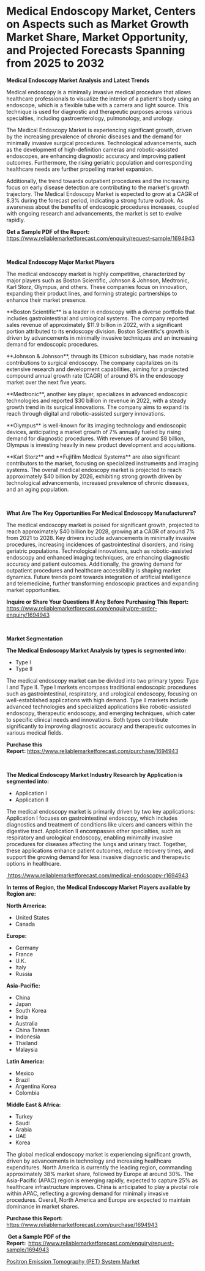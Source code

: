 <p><h1>Medical Endoscopy Market, Centers on Aspects such as Market Growth Market Share, Market Opportunity, and Projected Forecasts Spanning from 2025 to 2032</h1></p><p><strong>Medical Endoscopy Market Analysis and Latest Trends</strong></p>
<p><p>Medical endoscopy is a minimally invasive medical procedure that allows healthcare professionals to visualize the interior of a patient's body using an endoscope, which is a flexible tube with a camera and light source. This technique is used for diagnostic and therapeutic purposes across various specialties, including gastroenterology, pulmonology, and urology.</p><p>The Medical Endoscopy Market is experiencing significant growth, driven by the increasing prevalence of chronic diseases and the demand for minimally invasive surgical procedures. Technological advancements, such as the development of high-definition cameras and robotic-assisted endoscopes, are enhancing diagnostic accuracy and improving patient outcomes. Furthermore, the rising geriatric population and corresponding healthcare needs are further propelling market expansion.</p><p>Additionally, the trend towards outpatient procedures and the increasing focus on early disease detection are contributing to the market's growth trajectory. The Medical Endoscopy Market is expected to grow at a CAGR of 8.3% during the forecast period, indicating a strong future outlook. As awareness about the benefits of endoscopic procedures increases, coupled with ongoing research and advancements, the market is set to evolve rapidly.</p></p>
<p><strong>Get a Sample PDF of the Report:&nbsp;</strong> <a href="https://www.reliablemarketforecast.com/enquiry/request-sample/1694943?utm_campaign=2413&utm_medium=2&utm_source=Github&utm_content=ia&utm_term=25032025&utm_id=medical-endoscopy">https://www.reliablemarketforecast.com/enquiry/request-sample/1694943</a></p>
<p>&nbsp;</p>
<p><strong>Medical Endoscopy Major Market Players</strong></p>
<p><p>The medical endoscopy market is highly competitive, characterized by major players such as Boston Scientific, Johnson & Johnson, Medtronic, Karl Storz, Olympus, and others. These companies focus on innovation, expanding their product lines, and forming strategic partnerships to enhance their market presence.</p><p>**Boston Scientific** is a leader in endoscopy with a diverse portfolio that includes gastrointestinal and urological systems. The company reported sales revenue of approximately $11.9 billion in 2022, with a significant portion attributed to its endoscopy division. Boston Scientific's growth is driven by advancements in minimally invasive techniques and an increasing demand for endoscopic procedures.</p><p>**Johnson & Johnson**, through its Ethicon subsidiary, has made notable contributions to surgical endoscopy. The company capitalizes on its extensive research and development capabilities, aiming for a projected compound annual growth rate (CAGR) of around 6% in the endoscopy market over the next five years.</p><p>**Medtronic**, another key player, specializes in advanced endoscopic technologies and reported $30 billion in revenue in 2022, with a steady growth trend in its surgical innovations. The company aims to expand its reach through digital and robotic-assisted surgery innovations.</p><p>**Olympus** is well-known for its imaging technology and endoscopic devices, anticipating a market growth of 7% annually fueled by rising demand for diagnostic procedures. With revenues of around $8 billion, Olympus is investing heavily in new product development and acquisitions.</p><p>**Karl Storz** and **Fujifilm Medical Systems** are also significant contributors to the market, focusing on specialized instruments and imaging systems. The overall medical endoscopy market is projected to reach approximately $40 billion by 2026, exhibiting strong growth driven by technological advancements, increased prevalence of chronic diseases, and an aging population.</p></p>
<p>&nbsp;</p>
<p><strong>What Are The Key Opportunities For Medical Endoscopy Manufacturers?</strong></p>
<p><p>The medical endoscopy market is poised for significant growth, projected to reach approximately $40 billion by 2028, growing at a CAGR of around 7% from 2021 to 2028. Key drivers include advancements in minimally invasive procedures, increasing incidences of gastrointestinal disorders, and rising geriatric populations. Technological innovations, such as robotic-assisted endoscopy and enhanced imaging techniques, are enhancing diagnostic accuracy and patient outcomes. Additionally, the growing demand for outpatient procedures and healthcare accessibility is shaping market dynamics. Future trends point towards integration of artificial intelligence and telemedicine, further transforming endoscopic practices and expanding market opportunities.</p></p>
<p><strong>Inquire or Share Your Questions If Any Before Purchasing This Report:</strong> <a href="https://www.reliablemarketforecast.com/enquiry/pre-order-enquiry/1694943?utm_campaign=2413&utm_medium=2&utm_source=Github&utm_content=ia&utm_term=25032025&utm_id=medical-endoscopy">https://www.reliablemarketforecast.com/enquiry/pre-order-enquiry/1694943</a></p>
<p>&nbsp;</p>
<p><strong>Market Segmentation</strong></p>
<p><strong>The Medical Endoscopy Market Analysis by types is segmented into:</strong></p>
<p><ul><li>Type I</li><li>Type II</li></ul></p>
<p><p>The medical endoscopy market can be divided into two primary types: Type I and Type II. Type I markets encompass traditional endoscopic procedures such as gastrointestinal, respiratory, and urological endoscopy, focusing on well-established applications with high demand. Type II markets include advanced technologies and specialized applications like robotic-assisted endoscopy, therapeutic endoscopy, and emerging techniques, which cater to specific clinical needs and innovations. Both types contribute significantly to improving diagnostic accuracy and therapeutic outcomes in various medical fields.</p></p>
<p><strong>Purchase this Report:&nbsp;</strong><a href="https://www.reliablemarketforecast.com/purchase/1694943?utm_campaign=2413&utm_medium=2&utm_source=Github&utm_content=ia&utm_term=25032025&utm_id=medical-endoscopy">https://www.reliablemarketforecast.com/purchase/1694943</a></p>
<p>&nbsp;</p>
<p><strong>The Medical Endoscopy Market Industry Research by Application is segmented into:</strong></p>
<p><ul><li>Application I</li><li>Application II</li></ul></p>
<p><p>The medical endoscopy market is primarily driven by two key applications: Application I focuses on gastrointestinal endoscopy, which includes diagnostics and treatment of conditions like ulcers and cancers within the digestive tract. Application II encompasses other specialties, such as respiratory and urological endoscopy, enabling minimally invasive procedures for diseases affecting the lungs and urinary tract. Together, these applications enhance patient outcomes, reduce recovery times, and support the growing demand for less invasive diagnostic and therapeutic options in healthcare.</p></p>
<p><a href="https://www.reliablemarketforecast.com/medical-endoscopy-r1694943?utm_campaign=2413&utm_medium=2&utm_source=Github&utm_content=ia&utm_term=25032025&utm_id=medical-endoscopy">&nbsp;https://www.reliablemarketforecast.com/medical-endoscopy-r1694943</a></p>
<p><strong>In terms of Region, the Medical Endoscopy Market Players available by Region are:</strong></p>
<p>
    <p> <strong> North America: </strong>
        <ul>
            <li>United States</li>
            <li>Canada</li>
        </ul>
        </p> 
    <p> <strong> Europe: </strong>
        <ul>
            <li>Germany</li>
            <li>France</li>
            <li>U.K.</li>
            <li>Italy</li>
            <li>Russia</li>
        </ul>
        </p> 
    <p> <strong> Asia-Pacific: </strong>
        <ul>
            <li>China</li>
            <li>Japan</li>
            <li>South Korea</li>
            <li>India</li>
            <li>Australia</li>
            <li>China Taiwan</li>
            <li>Indonesia</li>
            <li>Thailand</li>
            <li>Malaysia</li>
        </ul>
        </p> 
    <p> <strong> Latin America: </strong>
        <ul>
            <li>Mexico</li>
            <li>Brazil</li>
            <li>Argentina Korea</li>
            <li>Colombia</li>
        </ul>
        </p> 
    <p> <strong> Middle East & Africa: </strong>
        <ul>
            <li>Turkey</li>
            <li>Saudi</li>
            <li>Arabia</li>
            <li>UAE</li>
            <li>Korea</li>
        </ul>
    </p>
    </p>
<p><p>The global medical endoscopy market is experiencing significant growth, driven by advancements in technology and increasing healthcare expenditures. North America is currently the leading region, commanding approximately 38% market share, followed by Europe at around 30%. The Asia-Pacific (APAC) region is emerging rapidly, expected to capture 25% as healthcare infrastructure improves. China is anticipated to play a pivotal role within APAC, reflecting a growing demand for minimally invasive procedures. Overall, North America and Europe are expected to maintain dominance in market shares.</p></p>
<p><strong>Purchase this Report: </strong><a href="https://www.reliablemarketforecast.com/purchase/1694943?utm_campaign=2413&utm_medium=2&utm_source=Github&utm_content=ia&utm_term=25032025&utm_id=medical-endoscopy">https://www.reliablemarketforecast.com/purchase/1694943</a></p>
<p>&nbsp;<strong>Get a Sample PDF of the Report:&nbsp;&nbsp;</strong><a href="https://www.reliablemarketforecast.com/enquiry/request-sample/1694943?utm_campaign=2413&utm_medium=2&utm_source=Github&utm_content=ia&utm_term=25032025&utm_id=medical-endoscopy">https://www.reliablemarketforecast.com/enquiry/request-sample/1694943</a></p>
<p><strong></strong></p>
<p><p><a href="https://github.com/hartsockdonnette82/Market-Research-Report-List-1/blob/main/positron-emission-tomography-pet-system-market.md?utm_campaign=2413&utm_medium=2&utm_source=Github&utm_content=ia&utm_term=25032025&utm_id=medical-endoscopy">Positron Emission Tomography (PET) System Market</a></p></p>